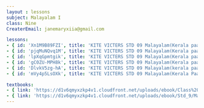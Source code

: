 ```yaml
--- 
layout : lessons 
subject: Malayalam I
class: Nine
CreaterEmail: janemaryxiia@gmail.com

lessons: 
- { id: 'Xn1M9B89FZI', title: 'KITE VICTERS STD 09 Malayalam(Kerala paadaavali) Class 01 (First Bell-ഫസ്റ്റ് ബെല്‍)' }
- { id: 'pjqMuNQvq1M', title: 'KITE VICTERS STD 09 Malayalam(Kerala paadaavali) Class 02 (First Bell-ഫസ്റ്റ് ബെല്‍)' }
- { id: 'lpXqGpmtgik', title: 'KITE VICTERS STD 09 Malayalam(Kerala paadaavali) Class 03 (First Bell-ഫസ്റ്റ് ബെല്‍)' }
- { id: 'gC0ZU-MPH8k', title: 'KITE VICTERS STD 09 Malayalam(Kerala paadaavali) Class 04 (First Bell-ഫസ്റ്റ് ബെല്‍)' }
- { id: 'DlvkV5zg-hA', title: 'KITE VICTERS STD 09 Malayalam(kerala paadaavali) Class 05 (First Bell-ഫസ്റ്റ് ബെല്‍)' }
- { id: 'mVy4p5LsOXk', title: 'KITE VICTERS STD 09 Malayalam(Kerala Paadaavali) Class 06 (First Bell-ഫസ്റ്റ് ബെല്‍)' }

textbooks:
- { link: 'https://d1v6qmyxzkp4v1.cloudfront.net/uploads/ebook/Class%209/Malayalam_IX_AT_Vol_1/Malayalam_IX_AT_Vol_1.pdf', title: 'MalayalamI Part -1' , medium: 'Malayalam' }
- { link: 'https://d1v6qmyxzkp4v1.cloudfront.net/uploads/ebook/Std_9/Mal_IX_AT_Vol_2/Mal_IX_AT_Vol_2.pdf', title: 'MalayalamI Part -2' , medium: 'Malayalam' }
---
```

